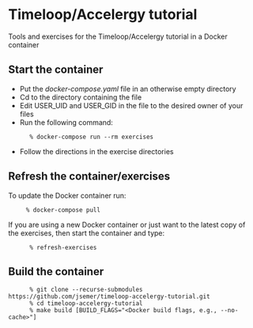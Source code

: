 Timeloop/Accelergy tutorial
============================

Tools and exercises for the Timeloop/Accelergy tutorial in a Docker container

Start the container
-----------------

- Put the *docker-compose.yaml* file in an otherwise empty directory
- Cd to the directory containing the file
- Edit USER_UID and USER_GID in the file to the desired owner of your files
- Run the following command:
```
      % docker-compose run --rm exercises 
```
- Follow the directions in the exercise directories


Refresh the container/exercises
----------------------

To update the Docker container run:

```
     % docker-compose pull
````

If you are using a new Docker container or just want to the latest
copy of the exercises, then start the container and type:

```
      % refresh-exercises
```


Build the container
--------------------

```
      % git clone --recurse-submodules https://github.com/jsemer/timeloop-accelergy-tutorial.git
      % cd timeloop-accelergy-tutorial
      % make build [BUILD_FLAGS="<Docker build flags, e.g., --no-cache>"]
```
